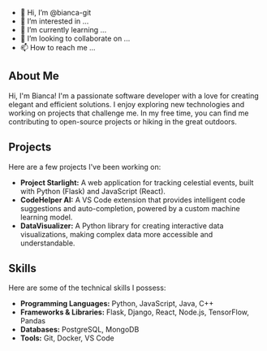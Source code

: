- 👋 Hi, I’m @bianca-git
- 👀 I’m interested in ...
- 🌱 I’m currently learning ...
- 💞️ I’m looking to collaborate on ...
- 📫 How to reach me ...

## About Me
Hi, I'm Bianca! I'm a passionate software developer with a love for creating elegant and efficient solutions. I enjoy exploring new technologies and working on projects that challenge me. In my free time, you can find me contributing to open-source projects or hiking in the great outdoors.

## Projects
Here are a few projects I've been working on:

*   **Project Starlight:** A web application for tracking celestial events, built with Python (Flask) and JavaScript (React).
*   **CodeHelper AI:** A VS Code extension that provides intelligent code suggestions and auto-completion, powered by a custom machine learning model.
*   **DataVisualizer:** A Python library for creating interactive data visualizations, making complex data more accessible and understandable.

## Skills
Here are some of the technical skills I possess:

*   **Programming Languages:** Python, JavaScript, Java, C++
*   **Frameworks & Libraries:** Flask, Django, React, Node.js, TensorFlow, Pandas
*   **Databases:** PostgreSQL, MongoDB
*   **Tools:** Git, Docker, VS Code

<!---
bianca-git/bianca-git is a ✨ special ✨ repository because its `README.md` (this file) appears on your GitHub profile.
You can click the Preview link to take a look at your changes.
--->
